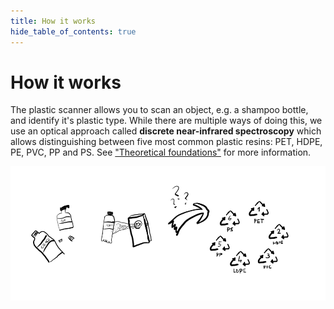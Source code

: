 ```yaml
---
title: How it works
hide_table_of_contents: true
---
```


# How it works

The plastic scanner allows you to scan an object, e.g. a shampoo bottle, and identify it's plastic type. While there are multiple ways of doing this, we use an optical approach called **discrete near-infrared spectroscopy** which allows distinguishing between five most common plastic resins: PET, HDPE, PE, PVC, PP and PS. See ["Theoretical foundations"](theory.md) for more information.

<div style={{textAlign: 'center'}}>

  ![usage concept](/img/concept_diagram.png)

</div>

<!-- The scanner flashes LEDs (with specific wavelengths) onto the plastic sample and measures reflectance. Each plastic resin has different reflectance (NIR) spectrum due to chemical bonds and light reflecting and all that shit. -->

<!-- The hardware contains 8 IR LED diodes with specific wavelengths and a photodetector. Scanning process is flashing each lead in sequence and reading out the reflection of light at that wavelength- obtaining a spectroscopy spectrum profile thingy. -->
